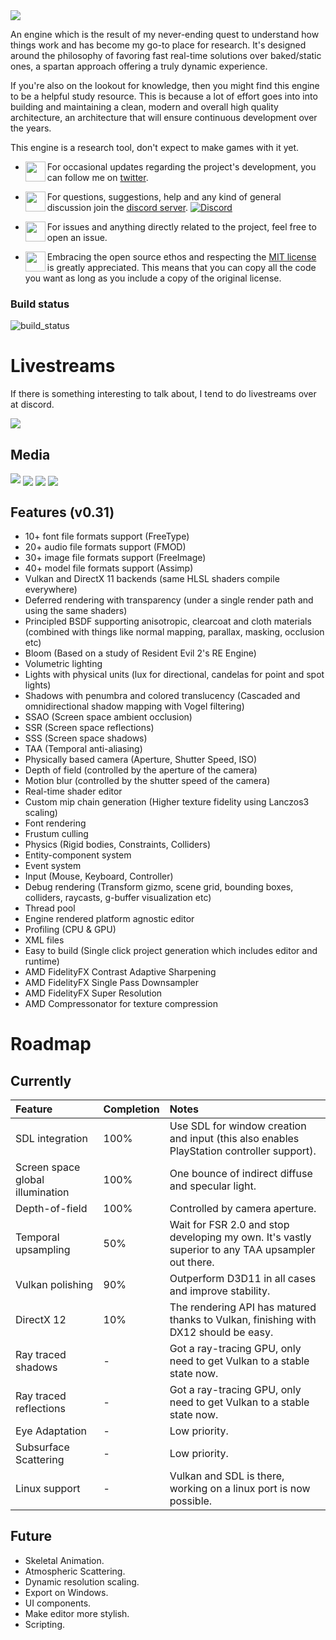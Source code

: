 <img align="center" padding="2" src="https://raw.githubusercontent.com/PanosK92/SpartanEngine/master/data/textures/banner.bmp"/>

<p>An engine which is the result of my never-ending quest to understand how things work and has become my go-to place for research. It's designed around the philosophy of favoring fast real-time solutions over baked/static ones, a spartan approach offering a truly dynamic experience.</p>

<p>If you're also on the lookout for knowledge, then you might find this engine to be a helpful study resource. This is because a lot of effort goes into into building and maintaining a clean, modern and overall high quality architecture, an architecture that will ensure continuous development over the years.</p>

<p>This engine is a research tool, don't expect to make games with it yet.</p>

- <img align="left" width="32" src="https://clipart.info/images/ccovers/1534043159circle-twitter-logo-png.png"/>For occasional updates regarding the project's development, you can follow me on <a href="https://twitter.com/panoskarabelas1?ref_src=twsrc%5Etfw">twitter</a>.
  
- <img align="left" width="32" height="32" src="https://www.freeiconspng.com/thumbs/discord-icon/discord-icon-7.png">For questions, suggestions, help and any kind of general discussion join the [discord server](https://discord.gg/TG5r2BS). [![Discord](https://img.shields.io/discord/677302405263785986?label=Discord)](https://discord.gg/TG5r2BS)
  
- <img align="left" width="32" height="32" src="https://www.freeiconspng.com/uploads/git-github-hub-icon-25.png">For issues and anything directly related to the project, feel free to open an issue.
  
- <img align="left" width="32" height="32" src="https://opensource.org/sites/default/files/public/osi_keyhole_300X300_90ppi_0.png">Embracing the open source ethos and respecting the <a href="https://en.wikipedia.org/wiki/MIT_License">MIT license</a> is greatly appreciated. This means that you can copy all the code you want as long as you include a copy of the original license.

### Build status
![build_status](https://github.com/PanosK92/SpartanEngine/actions/workflows/workflow.yml/badge.svg)

# Livestreams

If there is something interesting to talk about, I tend to do livestreams over at discord.

[![](https://raw.githubusercontent.com/PanosK92/SpartanEngine/master/assets/github/readme_1.4.jpg)](https://www.youtube.com/watch?v=QhyMal6RY7M)

## Media

[![](https://i.imgur.com/j6zIEI9.jpg)](https://www.youtube.com/watch?v=RIae1ma_DSo)
<img align="center" src="https://raw.githubusercontent.com/PanosK92/SpartanEngine/master/assets/github/readme_1.5.jpg"/>
<img align="center" src="https://raw.githubusercontent.com/PanosK92/SpartanEngine/master/assets/github//readme_1.1.jpg"/>
<img align="center" src="https://raw.githubusercontent.com/PanosK92/SpartanEngine/master/assets/github/readme_1.2.jpg"/>

## Features (v0.31)

- 10+ font file formats support (FreeType)
- 20+ audio file formats support (FMOD)
- 30+ image file formats support (FreeImage)
- 40+ model file formats support (Assimp)
- Vulkan and DirectX 11 backends (same HLSL shaders compile everywhere)
- Deferred rendering with transparency (under a single render path and using the same shaders)
- Principled BSDF supporting anisotropic, clearcoat and cloth materials (combined with things like normal mapping, parallax, masking, occlusion etc)
- Bloom (Based on a study of Resident Evil 2's RE Engine)
- Volumetric lighting
- Lights with physical units (lux for directional, candelas for point and spot lights)
- Shadows with penumbra and colored translucency (Cascaded and omnidirectional shadow mapping with Vogel filtering)
- SSAO (Screen space ambient occlusion)
- SSR (Screen space reflections)
- SSS (Screen space shadows)
- TAA (Temporal anti-aliasing)
- Physically based camera (Aperture, Shutter Speed, ISO)
- Depth of field (controlled by the aperture of the camera)
- Motion blur (controlled by the shutter speed of the camera)
- Real-time shader editor
- Custom mip chain generation (Higher texture fidelity using Lanczos3 scaling)
- Font rendering
- Frustum culling
- Physics (Rigid bodies, Constraints, Colliders)
- Entity-component system
- Event system
- Input (Mouse, Keyboard, Controller)
- Debug rendering (Transform gizmo, scene grid, bounding boxes, colliders, raycasts, g-buffer visualization etc)
- Thread pool
- Engine rendered platform agnostic editor
- Profiling (CPU & GPU)
- XML files
- Easy to build (Single click project generation which includes editor and runtime)
- AMD FidelityFX Contrast Adaptive Sharpening
- AMD FidelityFX Single Pass Downsampler
- AMD FidelityFX Super Resolution
- AMD Compressonator for texture compression

# Roadmap

## Currently

Feature            | Completion | Notes
:-                 | :-         | :-
SDL integration      | 100%   | Use SDL for window creation and input (this also enables PlayStation controller support).
Screen space global illumination  | 100%   | One bounce of indirect diffuse and specular light.
Depth-of-field       | 100%        | Controlled by camera aperture.
Temporal upsampling     | 50%   | Wait for FSR 2.0 and stop developing my own. It's vastly superior to any TAA upsampler out there.
Vulkan polishing       | 90%      | Outperform D3D11 in all cases and improve stability.
DirectX 12        | 10%   | The rendering API has matured thanks to Vulkan, finishing with DX12 should be easy.
Ray traced shadows      | -          | Got a ray-tracing GPU, only need to get Vulkan to a stable state now.
Ray traced reflections     | -          | Got a ray-tracing GPU, only need to get Vulkan to a stable state now.
Eye Adaptation        | -          | Low priority.
Subsurface Scattering      | -          | Low priority.
Linux support             | -          | Vulkan and SDL is there, working on a linux port is now possible.

## Future

- Skeletal Animation.
- Atmospheric Scattering.
- Dynamic resolution scaling.
- Export on Windows.
- UI components.
- Make editor more stylish.
- Scripting.
